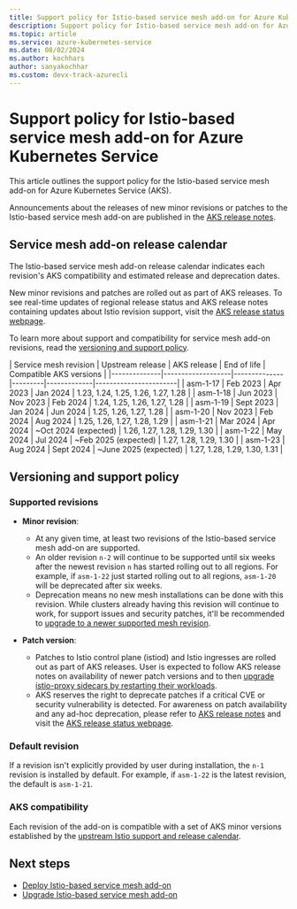 ```yaml
---
title: Support policy for Istio-based service mesh add-on for Azure Kubernetes Service
description: Support policy for Istio-based service mesh add-on for Azure Kubernetes Service
ms.topic: article
ms.service: azure-kubernetes-service
ms.date: 08/02/2024
ms.author: kochhars
author: sanyakochhar
ms.custom: devx-track-azurecli
---
```

# Support policy for Istio-based service mesh add-on for Azure Kubernetes Service

This article outlines the support policy for the Istio-based service mesh add-on for Azure Kubernetes Service (AKS).

Announcements about the releases of new minor revisions or patches to the Istio-based service mesh add-on are published in the [AKS release notes][aks-release-notes].

## Service mesh add-on release calendar

The Istio-based service mesh add-on release calendar indicates each revision's AKS compatibility and estimated release and deprecation dates.

New minor revisions and patches are rolled out as part of AKS releases. To see real-time updates of regional release status and AKS release notes containing updates about Istio revision support, visit the [AKS release status webpage][aks-release-status].

To learn more about support and compatibility for service mesh add-on revisions, read the [versioning and support policy](./istio-support-policy.md#versioning-and-support-policy).

|  Service mesh revision | Upstream release  | AKS release  | End of life | Compatible AKS versions |
|--------------|-------------------|--------------|---------|-------------|-----------------------|
| asm-1-17 | Feb 2023 | Apr 2023 | Jan 2024 | 1.23, 1.24, 1.25, 1.26, 1.27, 1.28 |
| asm-1-18 | Jun 2023 | Nov 2023 | Feb 2024 | 1.24, 1.25, 1.26, 1.27, 1.28 |
| asm-1-19 | Sept 2023 | Jan 2024 | Jun 2024 | 1.25, 1.26, 1.27, 1.28 |
| asm-1-20 | Nov 2023 | Feb 2024 | Aug 2024 | 1.25, 1.26, 1.27, 1.28, 1.29 |
| asm-1-21 | Mar 2024 | Apr 2024 | ~Oct 2024 (expected) | 1.26, 1.27, 1.28, 1.29, 1.30 |
| asm-1-22 | May 2024 | Jul 2024 | ~Feb 2025 (expected) | 1.27, 1.28, 1.29, 1.30 |
| asm-1-23 | Aug 2024 | Sept 2024 | ~June 2025 (expected) | 1.27, 1.28, 1.29, 1.30, 1.31 |


## Versioning and support policy

### Supported revisions
- **Minor revision**:
    - At any given time, at least two revisions of the Istio-based service mesh add-on are supported.
    - An older revision `n-2` will continue to be supported until six weeks after the newest revision `n` has started rolling out to all regions. For example, if `asm-1-22` just started rolling out to all regions, `asm-1-20` will be deprecated after six weeks.
    - Deprecation means no new mesh installations can be done with this revision. While clusters already having this revision will continue to work, for support issues and security patches, it'll be recommended to [upgrade to a newer supported mesh revision][istio-minor-upgrade].
    
- **Patch version**: 
    - Patches to Istio control plane (istiod) and Istio ingresses are rolled out as part of AKS releases. User is expected to follow AKS release notes on availability of newer patch versions and to then [upgrade istio-proxy sidecars by restarting their workloads][istio-patch-upgrade].
    - AKS reserves the right to deprecate patches if a critical CVE or security vulnerability is detected. For awareness on patch availability and any ad-hoc deprecation, please refer to [AKS release notes][aks-release-notes] and visit the [AKS release status webpage][aks-release-status].
    
    
### Default revision
If a revision isn't explicitly provided by user during installation, the `n-1` revision is installed by default. For example, if `asm-1-22` is the latest revision, the default is `asm-1-21`.

### AKS compatibility
Each revision of the add-on is compatible with a set of AKS minor versions established by the [upstream Istio support and release calendar][istio-support-calendar].

## Next steps

* [Deploy Istio-based service mesh add-on][istio-deploy-addon]
* [Upgrade Istio-based service mesh add-on][istio-upgrade]

<!-- LINKS - External -->
[aks-release-notes]: https://github.com/Azure/AKS/releases
[aks-release-status]: https://releases.aks.azure.com/
[istio-support-calendar]: https://istio.io/latest/docs/releases/supported-releases/#support-status-of-istio-releases

<!-- LINKS - Internal -->
[istio-deploy-addon]: ./istio-deploy-addon.md
[istio-upgrade]: ./istio-upgrade.md
[istio-minor-upgrade]: ./istio-upgrade.md#minor-revision-upgrade
[istio-patch-upgrade]: ./istio-upgrade.md#patch-version-upgrade
